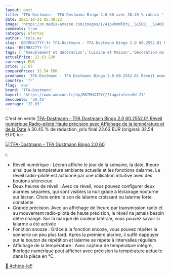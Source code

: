 ```yaml
---
layout: post
title: 'TFA-Dostmann - TFA Dostmann Bingo 2.0 60 avec 30.45 % rabais '
date: 2021-10-21 05:48:22
image: 'https://m.media-amazon.com/images/I/41pvkmWlbtL._SL500_._SL400_.jpg'
comments: true
category: ofertas
author: 'tole.es'
slug: 'B07MHXJ7YY-fr TFA-Dostmann - TFA Dostmann Bingo 2.0 60.2552.01 Réveil...'
sku: 'B07MHXJ7YY-fr'
tags: [ 'Ameublement et décoration','Cuisine et Maison','Décoration de la maison','Pendules et horloges','Réveils','Réveils électroniques','tfa-dostmann', ]
actualPrice: 22.63 EUR
currency: EUR
price: 22.63
comparePrice: 32.54 EUR
prodname: 'TFA-Dostmann - TFA Dostmann Bingo 2.0 60.2552.01 Réveil numérique Radio-piloté Haute précision avec Affichage de la température et de la Date'
country: 'fr'
flag: '🇫🇷'
brand: 'TFA-Dostmann'
buyurl: 'https://www.amazon.fr/dp/B07MHXJ7YY/?tag=tolees0d-21'
descuento: '30.45'
average: '22.63'
---
```


C'est en vente [TFA-Dostmann - TFA Dostmann Bingo 2.0 60.2552.01 Réveil numérique Radio-piloté Haute précision avec Affichage de la température et de la Date](https://www.amazon.fr/dp/B07MHXJ7YY/?tag=tolees0d-21)  à  30.45 % de réduction, prix final  22.63 EUR (original: 32.54 EUR) ici:

[![TFA-Dostmann - TFA Dostmann Bingo 2.0 60](https://m.media-amazon.com/images/I/41pvkmWlbtL._SL500_._SL400_.jpg)](https://www.amazon.fr/dp/B07MHXJ7YY/?tag=tolees0d-21)

ℹ️:

- Réveil numérique : Lécran affiche le jour de la semaine, la date, lheure ainsi que la température ambiante actuelle et les fonctions dalarme. Le réveil radio-piloté est actionné par une utilisation intuitive avec des boutons silencieux
- Deux heures de réveil : Avec ce réveil, vous pouvez configurer deux alarmes séparées, qui sont visibles la nuit grâce à léclairage nocturne sur lécran. Choix entre le son de lalarme croissant ou lalarme forte constante
- Grande précision. Avec un affichage de lheure par transmission radio et au mouvement radio-piloté de haute précision, le réveil na jamais besoin dêtre changé. Sur la marque de couleur latérale, vous pouvez savoir si lalarme a été activée
- Fonction snooze : Grâce à la fonction snooze, vous pouvez répéter la sonnerie un peu plus tard. Après la première alarme, il suffit dappuyer sur le bouton de répétition et lalarme se répète à intervalles réguliers
- Affichage de la température : Avec capteur de température intégré, lhorloge numérique peut afficher avec précision la température actuelle dans la pièce en °C.

[🛒 Achète-le!!](https://www.amazon.fr/dp/B07MHXJ7YY/?tag=tolees0d-21)
